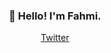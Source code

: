 <h3 align="center">👋 Hello! I'm Fahmi.</h3>
<p align="center">
  <a href="https://twitter.com/fahmiirsyadk">Twitter</a>
</p>
